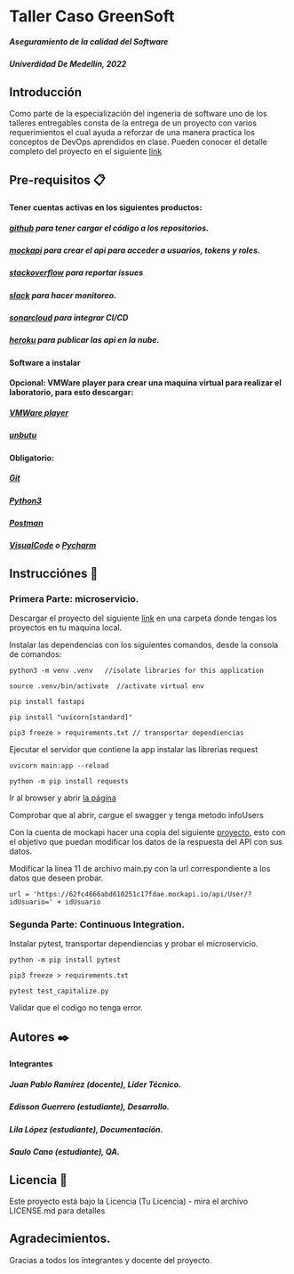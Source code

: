 # Taller Caso GreenSoft
##### Aseguramiento de la calidad del Software
##### Univerdidad De Medellín, 2022

 
 

## Introducción
Como parte de la especialización del ingeneria de software uno de los talleres entregables consta de la entrega de un proyecto con varios requerimientos el cual ayuda a reforzar de una manera practica los conceptos de DevOps aprendidos en clase.  Pueden conocer el detalle completo del proyecto en el siguiente [link](https://docs.google.com/document/d/1i-5brhFVuKGo6tiFcNZxyGDXSMJqeY21GEWE3LqItiA/edit#)


## Pre-requisitos 📋
#### Tener cuentas activas en los siguientes productos:
##### [github](https://github.com/join) para tener cargar el código a los repositorios.
##### [mockapi](https://mockapi.io/signup) para crear el api para acceder a usuarios, tokens y roles.
##### [stackoverflow](https://stackoverflow.com/users/signup?ssrc=product_home) para reportar issues
##### [slack](https://slack.com/intl/es-co/get-started#/createnew) para hacer monitoreo.
##### [sonarcloud](https://sonarcloud.io/sessions/new) para integrar CI/CD
##### [heroku](https://signup.heroku.com/login) para publicar las api en la nube.

#### Software a instalar
#### Opcional: VMWare player para crear una maquina virtual para realizar el laboratorio, para esto descargar:
##### [VMWare player](https://customerconnect.vmware.com/en/downloads/info/slug/desktop_end_user_computing/vmware_workstation_player/16_0)
##### [unbutu](https://ubuntu.com/download/desktop/thank-you?version=22.04.1&architecture=amd64)

#### Obligatorio:
##### [Git](https://git-scm.com/downloads)
##### [Python3](https://www.python.org/downloads/)
##### [Postman](https://www.postman.com/downloads/)
##### [VisualCode](https://code.visualstudio.com/download) o [Pycharm](https://www.jetbrains.com/es-es/pycharm/download)

## Instrucciónes 🚀

### Primera Parte: microservicio.

Descargar el proyecto del siguiente [link](https://github.com/ediguerrero/udem-service1) en una carpeta donde tengas los proyectos en tu maquina local.

Instalar las dependencias con los siguientes comandos, desde la consola de comandos:

```
python3 -m venv .venv   //isolate libraries for this application

source .venv/bin/activate  //activate virtual env

pip install fastapi

pip install "uvicorn[standard]"

pip3 freeze > requirements.txt // transportar dependiencias

```

Ejecutar el servidor que contiene la app instalar las librerias request

```
uvicorn main:app --reload

python -m pip install requests

```

Ir al browser y abrir [la página](http://localhost:8000/docs)

Comprobar que al abrir, cargue el swagger y tenga metodo infoUsers

Con la cuenta de mockapi hacer una copia del siguiente [proyecto](https://mockapi.io/clone/62fdb4356e617f88dead7817), esto con el objetivo que puedan modificar los datos de la respuesta del API con sus datos.

Modificar la linea 11 de archivo main.py con la url correspondiente a los datos que deseen probar.
```
url = 'https://62fc4666abd610251c17fdae.mockapi.io/api/User/?idUsuario=' + idUsuario

```
### Segunda Parte: Continuous Integration.

Instalar pytest, transportar dependiencias y probar el microservicio.

```
python -m pip install pytest

pip3 freeze > requirements.txt

pytest test_capitalize.py

```

Validar que el codigo no tenga error.



## Autores ✒️
#### Integrantes
##### Juan Pablo Ramírez (docente), Lider Técnico. 
##### Edisson Guerrero (estudiante), Desarrollo. 
##### Lila López (estudiante), Documentación. 
##### Saulo Cano (estudiante), QA. 

## Licencia 📄
Este proyecto está bajo la Licencia (Tu Licencia) - mira el archivo LICENSE.md para detalles

## Agradecimientos.
Gracias a todos los integrantes y docente del proyecto.




